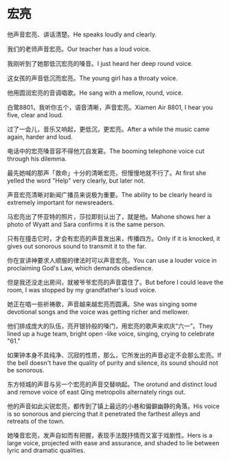 # 宏亮

<p><span class="chinese">他声音宏亮、讲话清楚。</span><span class="english">He speaks loudly and clearly.</span></p>

<p><span class="chinese">我们的老师声音宏亮。</span><span class="english">Our teacher has a loud voice.</span></p>

<p><span class="chinese">我刚听到了她那低沉宏亮的嗓音。</span><span class="english">I just heard her deep round voice.</span></p>

<p><span class="chinese">这女孩的声音低沉而宏亮。</span><span class="english">The young girl has a throaty voice.</span></p>

<p><span class="chinese">他用圆润宏亮的音调唱歌。</span><span class="english">He sang with a mellow, round, voice.</span></p>

<p><span class="chinese">白鹭8801，我听你五个，语音清晰，声音宏亮。</span><span class="english">Xiamen Air 8801, I hear you five, clear and loud.</span></p>

<p><span class="chinese">过了一会儿，音乐又响起，更低沉，更宏亮。</span><span class="english">After a while the music came again, harder and loud.</span></p>

<p><span class="chinese">电话中的宏亮嗓音容不得他兀自发窘。</span><span class="english">The booming telephone voice cut through his dilemma.</span></p>

<p><span class="chinese">最先她喊的那声「救命」十分的清晰宏亮，但慢慢地就不行了。</span><span class="english">At first she yelled the word "Help" very clearly, but later not.</span></p>

<p><span class="chinese">声音宏亮清晰对新闻广播员来说极为重要。</span><span class="english">The ability to be clearly heard is extremely important for newsreaders.</span></p>

<p><span class="chinese">马宏亮出了怀亚特的照片，莎拉即刻认出了，就是他。</span><span class="english">Mahone shows her a photo of Wyatt and Sara confirms it is the same person.</span></p>

<p><span class="chinese">只有在撞击它时，才会有宏亮的声音发出来，传播四方。</span><span class="english">Only if it is knocked, it gives out sonorous sound to transmit it to the far.</span></p>

<p><span class="chinese">你在宣讲神要求人顺服的律法时可以声音宏亮。</span><span class="english">You can use a louder voice in proclaiming God's Law, which demands obedience.</span></p>

<p><span class="chinese">但是我还没走出房间，就被爷爷宏亮的声音震住了。</span><span class="english">But before I could leave the room, I was stopped by my grandfather's loud voice.</span></p>

<p><span class="chinese">她正在唱一些祈祷歌，声音越来越宏亮而圆满。</span><span class="english">She was singing some devotional songs and the voice was getting richer and mellower.</span></p>

<p><span class="chinese">他们排成庞大的队伍，亮开银铃般的嗓门，用宏亮的歌声来欢庆“六一”。</span><span class="english">They lined up a huge team, bright open -like voice, singing, crying to celebrate "61."</span></p>

<p><span class="chinese">如果钟本身不具纯净、沉寂的性质，那么，它所发出的声音必定不会那么宏亮。</span><span class="english">If the bell doesn't have the quality of purity and silence, its sound should not be sonorous.</span></p>

<p><span class="chinese">东方倾城的声音与另一个宏亮的声音交替响起。</span><span class="english">The orotund and distinct loud and remove voice of east Qing metropolis alternately rings out.</span></p>

<p><span class="chinese">他的声音如此尖锐宏亮，都传到了镇上最远的小巷和偏僻幽静的角落。</span><span class="english">His voice is so sonorous and piercing that it penetrated the farthest alleys and retreats of the town.</span></p>

<p><span class="chinese">她嗓音宏亮，发声自如而有把握，表现手法既抒情而又富于戏剧性。</span><span class="english">Hers is a large voice, projected with ease and assurance, and shaded to lie between lyric and dramatic qualities.</span></p>


